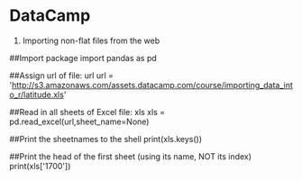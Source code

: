 # DataCamp
1. Importing non-flat files from the web

##Import package
import pandas as pd

##Assign url of file: url
url = 'http://s3.amazonaws.com/assets.datacamp.com/course/importing_data_into_r/latitude.xls'

##Read in all sheets of Excel file: xls
xls = pd.read_excel(url,sheet_name=None)

##Print the sheetnames to the shell
print(xls.keys())

##Print the head of the first sheet (using its name, NOT its index)
print(xls['1700'])
